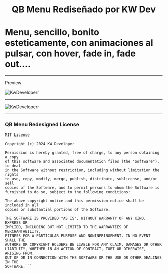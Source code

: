 <h1 align="center"QB Menu Redesigned</h1>

<p align="center" >QB Menu Rediseñado por KW Dev</p>
<h1>Menu, sencillo, bonito esteticamente, con animaciones al pulsar, con hover, fade in, fade out....</h1>

<hr width="100%" align="right">

<p>Preview</p>

<img align="center" src="https://i.postimg.cc/zvW02gg4/Captura-de-pantalla-2024-08-09-205324.png" alt="KwDeveloperr" align="center"/></p>

<hr width="100%" align="right">

<img align="center" src="https://i.postimg.cc/nLP2HkK6/Captura-de-pantalla-2024-08-09-205342.png" alt="KwDeveloperr" align="center"/></p>

<hr width="100%" align="right">

<h3 align="left">QB Menu Redesigned License</h3>

```
MIT License

Copyright (c) 2024 KW Developer

Permission is hereby granted, free of charge, to any person obtaining a copy
of this software and associated documentation files (the "Software"), to deal
in the Software without restriction, including without limitation the rights
to use, copy, modify, merge, publish, distribute, sublicense, and/or sell
copies of the Software, and to permit persons to whom the Software is
furnished to do so, subject to the following conditions:

The above copyright notice and this permission notice shall be included in all
copies or substantial portions of the Software.

THE SOFTWARE IS PROVIDED "AS IS", WITHOUT WARRANTY OF ANY KIND, EXPRESS OR
IMPLIED, INCLUDING BUT NOT LIMITED TO THE WARRANTIES OF MERCHANTABILITY,
FITNESS FOR A PARTICULAR PURPOSE AND NONINFRINGEMENT. IN NO EVENT SHALL THE
AUTHORS OR COPYRIGHT HOLDERS BE LIABLE FOR ANY CLAIM, DAMAGES OR OTHER
LIABILITY, WHETHER IN AN ACTION OF CONTRACT, TORT OR OTHERWISE, ARISING FROM,
OUT OF OR IN CONNECTION WITH THE SOFTWARE OR THE USE OR OTHER DEALINGS IN THE
SOFTWARE.```

